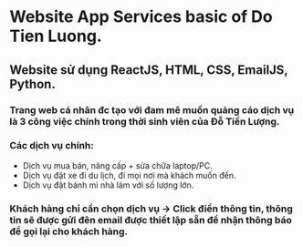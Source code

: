 # Website App Services basic of Do Tien Luong.
## Website sử dụng ReactJS, HTML, CSS, EmailJS, Python.

### Trang web cá nhân đc tạo với đam mê muốn quảng cáo dịch vụ là 3 công việc chính trong thời sinh viên của Đỗ Tiến Lượng. 
### Các dịch vụ chính: 
+ Dịch vụ mua bán, nâng cấp + sửa chữa laptop/PC.
+ Dịch vụ đặt xe đi du lịch, đi mọi nơi mà khách muốn đến.
+ Dịch vụ đặt bánh mì nhà làm với số lượng lớn. 

### Khách hàng chỉ cần chọn dịch vụ -> Click điền thông tin, thông tin sẽ được gửi đên email được thiết lập sẵn để nhận thông báo để gọi lại cho khách hàng. 


